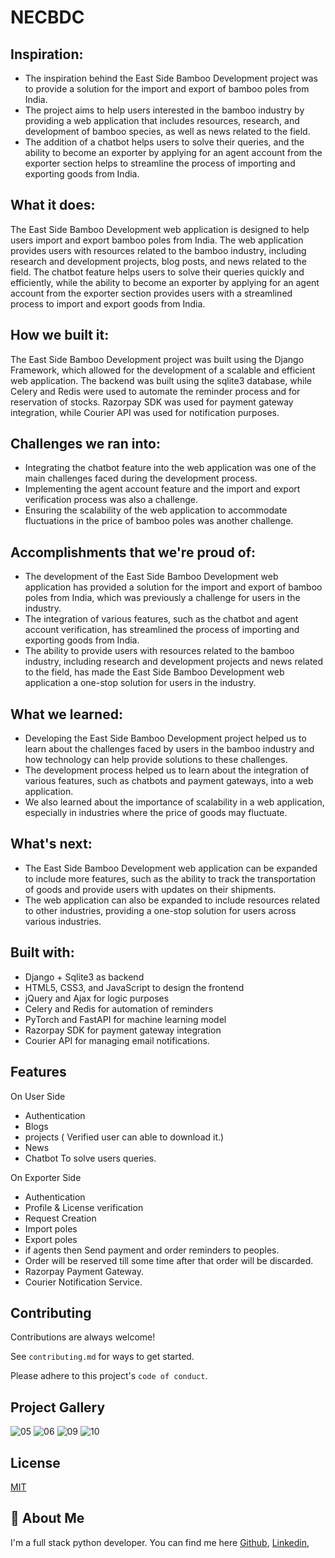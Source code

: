 # NECBDC

## Inspiration:

- The inspiration behind the East Side Bamboo Development project was to provide a solution for the import and export of bamboo poles from India.
- The project aims to help users interested in the bamboo industry by providing a web application that includes resources, research, and development of bamboo species, as well as news related to the field.
- The addition of a chatbot helps users to solve their queries, and the ability to become an exporter by applying for an agent account from the exporter section helps to streamline the process of importing and exporting goods from India.

## What it does:

The East Side Bamboo Development web application is designed to help users import and export bamboo poles from India. The web application provides users with resources related to the bamboo industry, including research and development projects, blog posts, and news related to the field. The chatbot feature helps users to solve their queries quickly and efficiently, while the ability to become an exporter by applying for an agent account from the exporter section provides users with a streamlined process to import and export goods from India.

## How we built it:

The East Side Bamboo Development project was built using the Django Framework, which allowed for the development of a scalable and efficient web application. The backend was built using the sqlite3 database, while Celery and Redis were used to automate the reminder process and for reservation of stocks. Razorpay SDK was used for payment gateway integration, while Courier API was used for notification purposes.

## Challenges we ran into:

- Integrating the chatbot feature into the web application was one of the main challenges faced during the development process.
- Implementing the agent account feature and the import and export verification process was also a challenge.
- Ensuring the scalability of the web application to accommodate fluctuations in the price of bamboo poles was another challenge.

## Accomplishments that we're proud of:

- The development of the East Side Bamboo Development web application has provided a solution for the import and export of bamboo poles from India, which was previously a challenge for users in the industry.
- The integration of various features, such as the chatbot and agent account verification, has streamlined the process of importing and exporting goods from India.
- The ability to provide users with resources related to the bamboo industry, including research and development projects and news related to the field, has made the East Side Bamboo Development web application a one-stop solution for users in the industry.

## What we learned:

- Developing the East Side Bamboo Development project helped us to learn about the challenges faced by users in the bamboo industry and how technology can help provide solutions to these challenges.
- The development process helped us to learn about the integration of various features, such as chatbots and payment gateways, into a web application.
- We also learned about the importance of scalability in a web application, especially in industries where the price of goods may fluctuate.

## What's next:

- The East Side Bamboo Development web application can be expanded to include more features, such as the ability to track the transportation of goods and provide users with updates on their shipments.
- The web application can also be expanded to include resources related to other industries, providing a one-stop solution for users across various industries.

## Built with:

- Django + Sqlite3 as backend
- HTML5, CSS3, and JavaScript to design the frontend
- jQuery and Ajax for logic purposes
- Celery and Redis for automation of reminders
- PyTorch and FastAPI for machine learning model
- Razorpay SDK for payment gateway integration
- Courier API for managing email notifications.


## Features 
On User Side
- Authentication
- Blogs 
- projects ( Verified user can able to download it.)
- News 
- Chatbot To solve users queries.

On Exporter Side
- Authentication
- Profile & License verification
- Request Creation
- Import poles
- Export poles
- if agents then Send payment and order reminders to peoples.
- Order will be reserved till some time after that order will be discarded.
- Razorpay Payment Gateway.
- Courier Notification Service.



## Contributing

Contributions are always welcome!

See `contributing.md` for ways to get started.

Please adhere to this project's `code of conduct`.


## Project Gallery
![05](https://user-images.githubusercontent.com/95534553/220362984-9360bec7-1f08-4ddb-82ff-3ca3f82fde4d.png)
![06](https://user-images.githubusercontent.com/95534553/220363019-94a61109-3738-45b8-89cc-930265088a9c.png)
![09](https://user-images.githubusercontent.com/95534553/220363070-9048e74d-44d6-42ec-a312-bd84ef4cbdba.png)
![10](https://user-images.githubuserconten![11](https://user-images.githubusercontent.com/95534553/220363097-5b6cedb9-478a-4161-a0f9-4384c5ab0c9d.png)t.com/95534553/220363089-581e796f-172f-4ced-b86a-fac946a6fc01.png)



## License

[MIT](https://choosealicense.com/licenses/mit/)


## 🚀 About Me
I'm a full stack python developer. You can find me here
[Github](https://github.com/Kunalp02/),
[Linkedin](https://www.linkedin.com/in/kunal-patil-21b76019b/),



